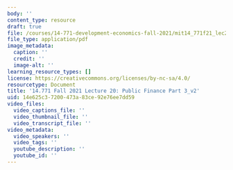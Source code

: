 ```yaml
---
body: ''
content_type: resource
draft: true
file: /courses/14-771-development-economics-fall-2021/mit14_771f21_lec20_pf3a.pdf
file_type: application/pdf
image_metadata:
  caption: ''
  credit: ''
  image-alt: ''
learning_resource_types: []
license: https://creativecommons.org/licenses/by-nc-sa/4.0/
resourcetype: Document
title: '14.771 Fall 2021 Lecture 20: Public Finance Part 3_v2'
uid: 14e625c3-7200-473a-83ce-92e76ee7dd59
video_files:
  video_captions_file: ''
  video_thumbnail_file: ''
  video_transcript_file: ''
video_metadata:
  video_speakers: ''
  video_tags: ''
  youtube_description: ''
  youtube_id: ''
---
```

